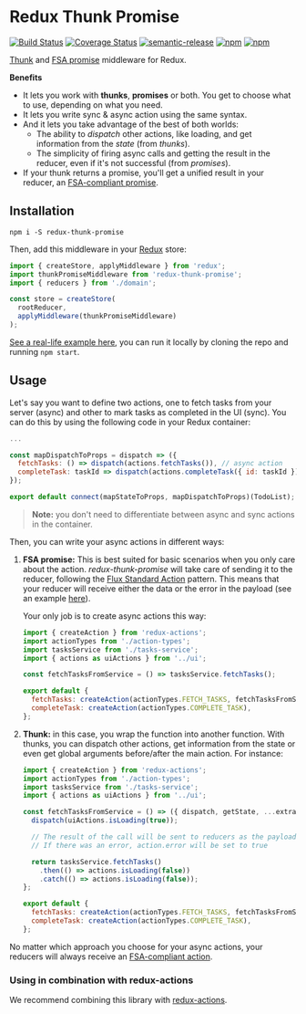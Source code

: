 # Redux Thunk Promise
[![Build Status](https://travis-ci.org/nanovazquez/redux-thunk-promise.svg?branch=master)](https://travis-ci.org/nanovazquez/redux-thunk-promise) [![Coverage Status](https://coveralls.io/repos/github/nanovazquez/redux-thunk-promise/badge.svg?branch=master)](https://coveralls.io/github/nanovazquez/redux-thunk-promise?branch=master) [![semantic-release](https://img.shields.io/badge/%20%20%F0%9F%93%A6%F0%9F%9A%80-semantic--release-e10079.svg)](https://github.com/semantic-release/semantic-release) [![npm](https://img.shields.io/npm/v/redux-thunk-promise.svg?style=flat)](https://www.npmjs.com/package/redux-thunk-promise) [![npm](https://img.shields.io/npm/dw/redux-thunk-promise.svg)](https://www.npmjs.com/package/redux-thunk-promise)

[Thunk](https://www.npmjs.com/package/redux-thunk) and [FSA promise](https://www.npmjs.com/package/redux-promise) middleware for Redux.

**Benefits**
* It lets you work with **thunks**, **promises** or both. You get to choose what to use, depending on what you need.
* It lets you write sync & async action using the same syntax.
* And it lets you take advantage of the best of both worlds:
  * The ability to _dispatch_ other actions, like loading, and get information from the _state_ (from _thunks_).
  * The simplicity of firing async calls and getting the result in the reducer, even if it's not successful (from _promises_).
* If your thunk returns a promise, you'll get a unified result in your reducer, an [FSA-compliant promise](https://github.com/redux-utilities/flux-standard-action#actions).

## Installation

```
npm i -S redux-thunk-promise
```

Then, add this middleware in your [Redux](http://redux.js.org/) store:

```js
import { createStore, applyMiddleware } from 'redux';
import thunkPromiseMiddleware from 'redux-thunk-promise';
import { reducers } from './domain';

const store = createStore(
  rootReducer,
  applyMiddleware(thunkPromiseMiddleware)
);
```

[See a real-life example here](./examples), you can run it locally by cloning the repo and running `npm start`.

## Usage

Let's say you want to define two actions, one to fetch tasks from your server (async) and other to mark tasks as completed in the UI (sync). You can do this by using the following code in your Redux container:

```js
...

const mapDispatchToProps = dispatch => ({
  fetchTasks: () => dispatch(actions.fetchTasks()), // async action
  completeTask: taskId => dispatch(actions.completeTask({ id: taskId })), // sync action
});

export default connect(mapStateToProps, mapDispatchToProps)(TodoList);
```
> **Note:** you don't need to differentiate between async and sync actions in the container.

Then, you can write your async actions in different ways:

1. **FSA promise:** This is best suited for basic scenarios when you only care about the action. *redux-thunk-promise* will take care of sending it to the reducer, following the [Flux Standard Action](https://github.com/redux-utilities/flux-standard-action) pattern. This means that your reducer will receive either the data or the error in the payload (see an example [here](https://github.com/redux-utilities/flux-standard-action#example)).

    Your only job is to create async actions this way:

    ```js
    import { createAction } from 'redux-actions';
    import actionTypes from './action-types';
    import tasksService from './tasks-service';
    import { actions as uiActions } from '../ui';

    const fetchTasksFromService = () => tasksService.fetchTasks();

    export default {
      fetchTasks: createAction(actionTypes.FETCH_TASKS, fetchTasksFromService),
      completeTask: createAction(actionTypes.COMPLETE_TASK),
    };
    ```

1. **Thunk:** in this case, you wrap the function into another function. With thunks, you can dispatch other actions, get information from the state or even get global arguments before/after the main action. For instance:

    ```js
    import { createAction } from 'redux-actions';
    import actionTypes from './action-types';
    import tasksService from './tasks-service';
    import { actions as uiActions } from '../ui';

    const fetchTasksFromService = () => ({ dispatch, getState, ...extraArguments }) => {
      dispatch(uiActions.isLoading(true));

      // The result of the call will be sent to reducers as the payload of the FETCH_TASKS action.
      // If there was an error, action.error will be set to true

      return tasksService.fetchTasks()
        .then(() => actions.isLoading(false))
        .catch(() => actions.isLoading(false));
    };

    export default {
      fetchTasks: createAction(actionTypes.FETCH_TASKS, fetchTasksFromService),
      completeTask: createAction(actionTypes.COMPLETE_TASK),
    };
    ```

No matter which approach you choose for your async actions, your reducers will always receive an [FSA-compliant action](https://github.com/redux-utilities/flux-standard-action#example).

### Using in combination with redux-actions

We recommend combining this library with [redux-actions](https://github.com/redux-utilities/redux-actions).




